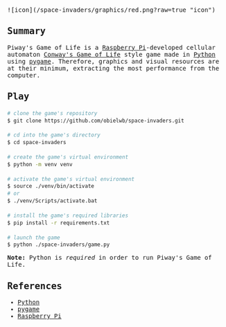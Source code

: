 <samp>
  <div style="align-items: center; justify-content: center;">
    ![icon](/space-invaders/graphics/red.png?raw=true "icon")
  <div>
  <h2>Summary</h2>
  <p>
    Piway's Game of Life is a <a href="https://www.raspberrypi.org/">Raspberry Pi</a>-developed cellular automaton <a href="https://en.wikipedia.org/wiki/Conway%27s_Game_of_Life">Conway's Game of Life</a> style game made in <a href="https://www.python.org/">Python</a> using <a href="https://www.pygame.org/">pygame</a>. Therefore, graphics and visual resources are at their minimum, extracting the most performance from the computer.
  </p>
  <h2>Play</h2>

  ```bash
  # clone the game's repository
  $ git clone https://github.com/obielwb/space-invaders.git

  # cd into the game's directory
  $ cd space-invaders

  # create the game's virtual environment
  $ python -m venv venv

  # activate the game's virtual environment
  $ source ./venv/bin/activate
  # or
  $ ./venv/Scripts/activate.bat

  # install the game's required libraries
  $ pip install -r requirements.txt

  # launch the game
  $ python ./space-invaders/game.py
  ```
  <b>Note:</b> Python is <i>required</i> in order to run Piway's Game of Life.

  <h2>References</h2>
  <ul>
    <li><a href="https://www.python.org/">Python</a></li>
    <li><a href="https://www.pygame.org/">pygame</a></li>
    <li><a href="https://www.raspberrypi.org/">Raspberry Pi</a></li>
  </ul>
  </ul>
</samp>